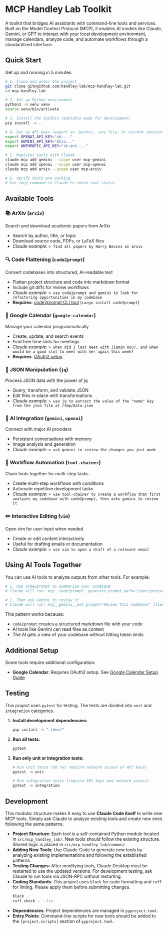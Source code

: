 # MCP Handley Lab Toolkit

A toolkit that bridges AI assistants with command-line tools and services. Built on the Model Context Protocol (MCP), it enables AI models like Claude, Gemini, or GPT to interact with your local development environment, manage calendars, analyze code, and automate workflows through a standardized interface.

## Quick Start

Get up and running in 5 minutes:

```bash
# 1. Clone and enter the project
git clone git@github.com:handley-lab/mcp-handley-lab.git
cd mcp-handley-lab

# 2. Set up Python environment
python3 -m venv venv
source venv/bin/activate

# 3. Install the toolkit (editable mode for development)
pip install -e .

# 4. Set up API keys (export in .bashrc, .env file, or current session)
export OPENAI_API_KEY="sk-..."
export GEMINI_API_KEY="AIza..."
export ANTHROPIC_API_KEY="sk-ant-..."

# 5. Register tools with Claude
claude mcp add gemini --scope user mcp-gemini
claude mcp add openai --scope user mcp-openai
claude mcp add arxiv --scope user mcp-arxiv

# 6. Verify tools are working
# Use /mcp command in Claude to check tool status
```

## Available Tools

### 📚 **ArXiv** (`arxiv`)
Search and download academic papers from ArXiv
  - Search by author, title, or topic
  - Download source code, PDFs, or LaTeX files
  - _Claude example_: `> find all papers by Harry Bevins on arxiv`

### 🔍 **Code Flattening** (`code2prompt`)
Convert codebases into structured, AI-readable text
  - Flatten project structure and code into markdown format
  - Include git diffs for review workflows
  - _Claude example_: `> use code2prompt and gemini to look for refactoring opportunities in my codebase`
  - **Requires**: [code2prompt CLI tool](https://github.com/mufeedvh/code2prompt#installation) (`cargo install code2prompt`)

### 📅 **Google Calendar** (`google-calendar`)
Manage your calendar programmatically
  - Create, update, and search events
  - Find free time slots for meetings
  - _Claude example_: `> when did I last meet with Jiamin Hou?, and when would be a good slot to meet with her again this week?`
  - **Requires**: [OAuth2 setup](docs/google-calendar-setup.md)

### 🔧 **JSON Manipulation** (`jq`)
Process JSON data with the power of jq
  - Query, transform, and validate JSON
  - Edit files in-place with transformations
  - _Claude example_: `> use jq to extract the value of the "name" key from the json file at /tmp/data.json`

### 🤖 **AI Integration** (`gemini`, `openai`)
Connect with major AI providers
  - Persistent conversations with memory
  - Image analysis and generation
  - _Claude example_: `> ask gemini to review the changes you just made`

### 🔗 **Workflow Automation** (`tool-chainer`)
Chain tools together for multi-step tasks
  - Create multi-step workflows with conditions
  - Automate repetitive development tasks
  - _Claude example_: `> use tool-chainer to create a workflow that first analyzes my codebase with code2prompt, then asks gemini to review it`

### ✏️ **Interactive Editing** (`vim`)
Open vim for user input when needed
  - Create or edit content interactively
  - Useful for drafting emails or documentation
  - _Claude example_: `> use vim to open a draft of a relevant email`

## Using AI Tools Together

You can use AI tools to analyze outputs from other tools. For example:

```bash
# 1. Use code2prompt to summarize your codebase
# Claude will run: mcp__code2prompt__generate_prompt path="/your/project" output_file="/tmp/summary.md"

# 2. Then ask Gemini to review it
# Claude will run: mcp__gemini__ask prompt="Review this codebase" files=[{"path": "/tmp/summary.md"}]
```

This pattern works because:
- `code2prompt` creates a structured markdown file with your code
- AI tools like Gemini can read files as context
- The AI gets a view of your codebase without hitting token limits

## Additional Setup

Some tools require additional configuration:

- **Google Calendar**: Requires OAuth2 setup. See [Google Calendar Setup Guide](docs/google-calendar-setup.md)

## Testing

This project uses `pytest` for testing. The tests are divided into `unit` and `integration` categories.

1.  **Install development dependencies:**
    ```bash
    pip install -e ".[dev]"
    ```

2.  **Run all tests:**
    ```bash
    pytest
    ```

3.  **Run only unit or integration tests:**
    ```bash
    # Run unit tests (do not require network access or API keys)
    pytest -m unit

    # Run integration tests (require API keys and network access)
    pytest -m integration
    ```

## Development

This modular structure makes it easy to use **Claude Code itself** to write new MCP tools. Simply ask Claude to analyze existing tools and create new ones following the same patterns.

*   **Project Structure**: Each tool is a self-contained Python module located in `src/mcp_handley_lab/`. New tools should follow the existing structure. Shared logic is placed in `src/mcp_handley_lab/common/`.
*   **Adding New Tools**: Use Claude Code to generate new tools by analyzing existing implementations and following the established patterns.
*   **Testing Changes**: After modifying tools, Claude Desktop must be restarted to use the updated versions. For development testing, ask Claude to run tools via JSON-RPC without restarting.
*   **Coding Standards**: This project uses `black` for code formatting and `ruff` for linting. Please apply them before submitting changes.
    ```bash
    black .
    ruff check . --fix
    ```
*   **Dependencies**: Project dependencies are managed in `pyproject.toml`.
*   **Entry Points**: Command-line scripts for new tools should be added to the `[project.scripts]` section of `pyproject.toml`.
